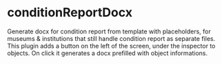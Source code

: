 # conditionReportDocx
Generate docx for condition report from template with placeholders, for museums & institutions that still handle condition report as separate files.
This plugin adds a button on the left of the screen, under the inspector to objects. On click it generates a docx prefilled with object informations.

